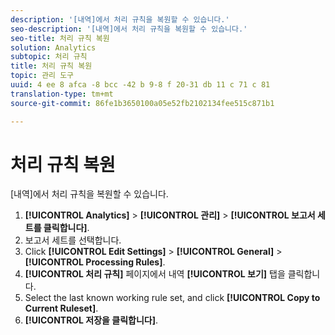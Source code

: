 ```yaml
---
description: '[내역]에서 처리 규칙을 복원할 수 있습니다.'
seo-description: '[내역]에서 처리 규칙을 복원할 수 있습니다.'
seo-title: 처리 규칙 복원
solution: Analytics
subtopic: 처리 규칙
title: 처리 규칙 복원
topic: 관리 도구
uuid: 4 ee 8 afca -8 bcc -42 b 9-8 f 20-31 db 11 c 71 c 81
translation-type: tm+mt
source-git-commit: 86fe1b3650100a05e52fb2102134fee515c871b1

---
```



# 처리 규칙 복원

[내역]에서 처리 규칙을 복원할 수 있습니다.

1. **[!UICONTROL Analytics]** &gt; **[!UICONTROL 관리]** &gt; **[!UICONTROL 보고서 세트를 클릭합니다]**.
1. 보고서 세트를 선택합니다.
1. Click **[!UICONTROL Edit Settings]** &gt; **[!UICONTROL General]** &gt; **[!UICONTROL Processing Rules]**.
1. **[!UICONTROL 처리 규칙]** 페이지에서 내역 **[!UICONTROL 보기]** 탭을 클릭합니다.
1. Select the last known working rule set, and click **[!UICONTROL Copy to Current Ruleset]**.
1. **[!UICONTROL 저장을 클릭합니다]**.
